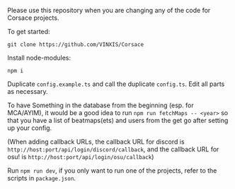 Please use this repository when you are changing any of the code for Corsace projects.

To get started:
```
git clone https://github.com/VINXIS/Corsace
```

Install node-modules:
```
npm i
```

Duplicate `config.example.ts` and call the duplicate `config.ts`. Edit all parts as necessary.

To have Something in the database from the beginning (esp. for MCA/AYIM), it would be a good idea to run `npm run fetchMaps -- <year>` so that you have a list of beatmaps(ets) and users from the get go after setting up your config.

(When adding callback URLs, the callback URL for discord is `http://host:port/api/login/discord/callback`, and the callback URL for osu! is `http://host:port/api/login/osu/callback`)

Run `npm run dev`, if you only want to run one of the projects, refer to the scripts in `package.json`.
